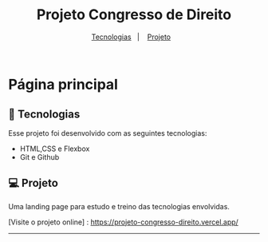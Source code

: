 
<h1 align="center"> Projeto Congresso de Direito </h1>

<p align="center">
  <a href="#-tecnologias">Tecnologias</a>&nbsp;&nbsp;&nbsp;|&nbsp;&nbsp;&nbsp;
  <a href="#-projeto">Projeto</a>&nbsp;&nbsp;&nbsp;
</p>

<br>

# Página principal
<p align="center">
   
</p>

## 🚀 Tecnologias

Esse projeto foi desenvolvido com as seguintes tecnologias:

- HTML,CSS e Flexbox
- Git e Github

## 💻 Projeto

Uma landing page para estudo e treino das tecnologias envolvidas.

[Visite o projeto online] : https://projeto-congresso-direito.vercel.app/




---
